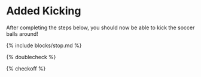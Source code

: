 # Added Kicking

After completing the steps below, you should now be able to kick the soccer balls around!

{% include blocks/stop.md %}

{% doublecheck %}

{% checkoff %}
